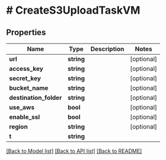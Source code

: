 # # CreateS3UploadTaskVM

## Properties

Name | Type | Description | Notes
------------ | ------------- | ------------- | -------------
**url** | **string** |  | [optional]
**access_key** | **string** |  | [optional]
**secret_key** | **string** |  | [optional]
**bucket_name** | **string** |  | [optional]
**destination_folder** | **string** |  | [optional]
**use_aws** | **bool** |  | [optional]
**enable_ssl** | **bool** |  | [optional]
**region** | **string** |  | [optional]
**t** | **string** |  |

[[Back to Model list]](../../README.md#models) [[Back to API list]](../../README.md#endpoints) [[Back to README]](../../README.md)
